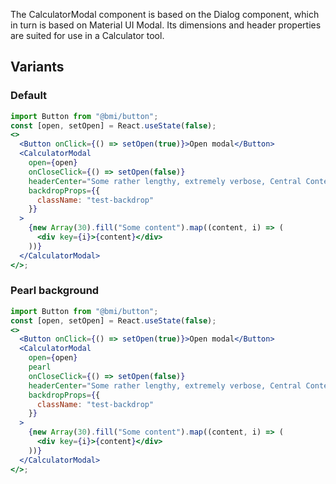 The CalculatorModal component is based on the Dialog component, which in turn is based on Material UI Modal.
Its dimensions and header properties are suited for use in a Calculator tool.

## Variants

### Default

```jsx
import Button from "@bmi/button";
const [open, setOpen] = React.useState(false);
<>
  <Button onClick={() => setOpen(true)}>Open modal</Button>
  <CalculatorModal
    open={open}
    onCloseClick={() => setOpen(false)}
    headerCenter="Some rather lengthy, extremely verbose, Central Content in the header"
    backdropProps={{
      className: "test-backdrop"
    }}
  >
    {new Array(30).fill("Some content").map((content, i) => (
      <div key={i}>{content}</div>
    ))}
  </CalculatorModal>
</>;
```

### Pearl background

```jsx
import Button from "@bmi/button";
const [open, setOpen] = React.useState(false);
<>
  <Button onClick={() => setOpen(true)}>Open modal</Button>
  <CalculatorModal
    open={open}
    pearl
    onCloseClick={() => setOpen(false)}
    headerCenter="Some rather lengthy, extremely verbose, Central Content in the header"
    backdropProps={{
      className: "test-backdrop"
    }}
  >
    {new Array(30).fill("Some content").map((content, i) => (
      <div key={i}>{content}</div>
    ))}
  </CalculatorModal>
</>;
```
